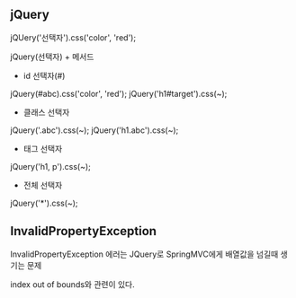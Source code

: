 ## jQuery

jQUery('선택자').css('color', 'red');

jQuery(선택자) + 메서드

- id 선택자(#)

jQuery(#abc).css('color', 'red');
jQuery('h1#target').css(~);

- 클래스 선택자

jQuery('.abc').css(~);
jQuery('h1.abc').css(~);

- 태그 선택자

jQuery('h1, p').css(~);

- 전체 선택자

jQuery('*').css(~); 


## InvalidPropertyException

InvalidPropertyException 에러는 JQuery로 SpringMVC에게 배열값을 넘길때 생기는 문제 

index out of bounds와 관련이 있다.

